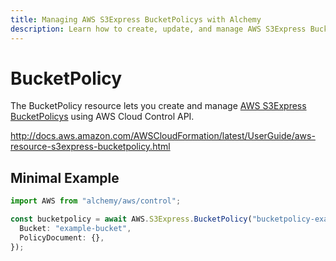 ```yaml
---
title: Managing AWS S3Express BucketPolicys with Alchemy
description: Learn how to create, update, and manage AWS S3Express BucketPolicys using Alchemy Cloud Control.
---
```


# BucketPolicy

The BucketPolicy resource lets you create and manage [AWS S3Express BucketPolicys](https://docs.aws.amazon.com/s3express/latest/userguide/) using AWS Cloud Control API.

http://docs.aws.amazon.com/AWSCloudFormation/latest/UserGuide/aws-resource-s3express-bucketpolicy.html

## Minimal Example

```ts
import AWS from "alchemy/aws/control";

const bucketpolicy = await AWS.S3Express.BucketPolicy("bucketpolicy-example", {
  Bucket: "example-bucket",
  PolicyDocument: {},
});
```

